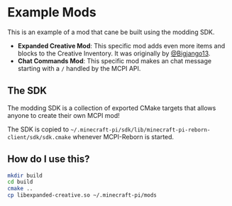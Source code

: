 # Example Mods
This is an example of a mod that cane be built using the modding SDK.

* **Expanded Creative Mod**: This specific mod adds even more items and blocks to the Creative Inventory. It was originally by [@Bigjango13](https://github.com/bigjango13).
* **Chat Commands Mod**: This specific mod makes an chat message starting with a ``/`` handled by the MCPI API.

## The SDK
The modding SDK is a collection of exported CMake targets that allows anyone to create their own MCPI mod!

The SDK is copied to ``~/.minecraft-pi/sdk/lib/minecraft-pi-reborn-client/sdk/sdk.cmake`` whenever MCPI-Reborn is started.

## How do I use this?
```sh
mkdir build
cd build
cmake ..
cp libexpanded-creative.so ~/.minecraft-pi/mods
```
